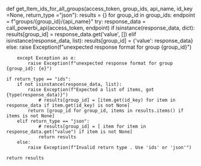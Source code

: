 def get_Item_ids_for_all_groups(access_token, group_ids, api_name, id_key =None, return_type ="json"):
    results = {}
    for group_id in group_ids:
        endpoint = f"groups/{group_id}/{api_name}"
        try:
            response_data = call_powerbi_api(access_token, endpoint)
            if isinstance(response_data, dict):
                results[group_id] = response_data.get('value', [])
            elif isinstance(response_data, list):
                results[group_id] = {'value': response_data}
            else:
                raise Exception(f"unexpected response format for group {group_id}")
        
        except Exception as e:
            raise Exception(f"unexpected response format for group {group_id}: {e}")

    if return_type == "ids":
        if not isinstance(response_data, list):
            raise Exception(f"Expected a list of items, got {type(response_data)}")
                # results[group_id] = [item.get(id_key) for item in response_data if item.get(id_key) is not None] 
            return [group_id for group_id, items in results.items() if items is not None]
        elif return_type == "json":
                # results[group_id] = [ item for item in response_data.get("value") if item is not None]
                return results
        else:
            raise Exception(f"Invalid return type . Use 'ids' or 'json'")

    return results
